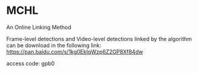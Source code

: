 # MCHL
An Online Linking Method

Frame-level detections and Video-level detections linked by the algorithm can be download in the following link: https://pan.baidu.com/s/1kg0EkIqWzp6Z2GP8Xf84dw

access code: gpb0
